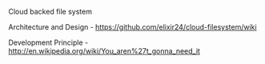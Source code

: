 Cloud backed file system

Architecture and Design - https://github.com/elixir24/cloud-filesystem/wiki

Development Principle - http://en.wikipedia.org/wiki/You_aren%27t_gonna_need_it
